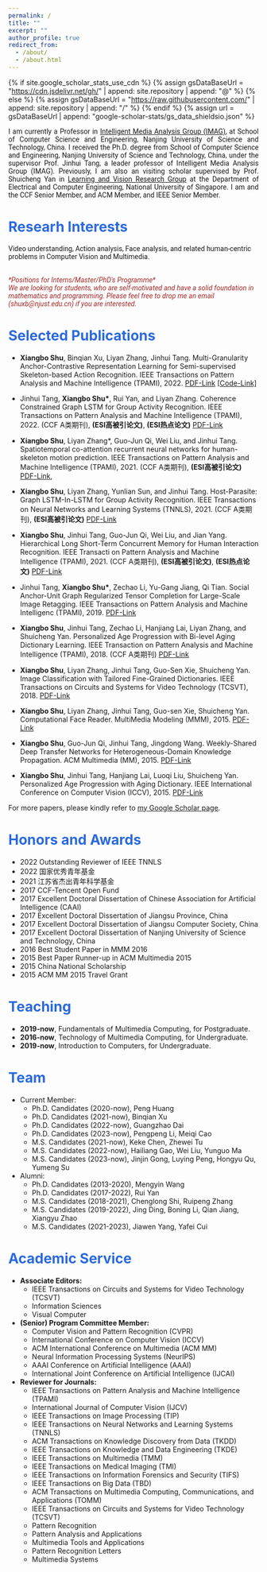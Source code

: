 ```yaml
---
permalink: /
title: ""
excerpt: ""
author_profile: true
redirect_from: 
  - /about/
  - /about.html
---
```


{% if site.google_scholar_stats_use_cdn %}
{% assign gsDataBaseUrl = "https://cdn.jsdelivr.net/gh/" | append: site.repository | append: "@" %}
{% else %}
{% assign gsDataBaseUrl = "https://raw.githubusercontent.com/" | append: site.repository | append: "/" %}
{% endif %}
{% assign url = gsDataBaseUrl | append: "google-scholar-stats/gs_data_shieldsio.json" %}

<span class='anchor' id='about-me'></span>


<p style="text-align: justify;font-family: Roboto;">
I am currently a Professor in 
<a href="https://imag-njust.net/">Intelligent Media Analysis Group      (IMAG)</a>, at School of Computer Science and Engineering, Nanjing University of Science and Technology, China. I received the Ph.D. degree from School of Computer Science and Engineering, Nanjing University of Science and Technology, China, under the supervisor Prof. Jinhui Tang, a leader professor of Intelligent Media Analysis Group (IMAG). Previously, I am also an visiting scholar supervised by Prof. Shuicheng Yan in <a href="http://www.lv-nus.org/"> Learning and Vision Research Group</a> at the Department of Electrical and Computer Engineering, National University of Singapore. I am and the CCF Senior Member, and ACM Member, and IEEE Senior Member.
</p>
<span class='anchor' id='r-interests'></span>




# <font color="#2B6ADD" > Researh Interests </font>
<p style="font-family: Roboto;">
Video understanding, Action analysis, Face analysis, and related human-centric problems in Computer Vision and Multimedia.</p>
<br>
<font color=Brown>
<i style="font-family: Roboto;">*Positions for Interns/Master/PhD's Programme*</i>
<br>
 <i style="font-family: Roboto;">We are looking for students, who are self-motivated and have a solid foundation in mathematics and programming. Please feel free to drop me an email (shuxb@njust.edu.cn) if you are interested.</i>
</font>

<span class='anchor' id='pub'></span>

# <font color="#2B6ADD"> Selected Publications </font>

- **Xiangbo Shu**, Binqian Xu, Liyan Zhang, Jinhui Tang. Multi-Granularity Anchor-Contrastive Representation Learning for Semi-supervised Skeleton-based Action Recognition. IEEE Transactions on Pattern Analysis and Machine Intelligence (TPAMI), 2022. [PDF-Link](https://github.com/shuxb104/shuxb104.github.io/blob/main/paper/MGAC.pdf) [[Code-Link]](https://github.com/1xbq1/MAC-Learning)

- Jinhui Tang, **Xiangbo Shu\***, Rui Yan, and Liyan Zhang. Coherence Constrained Graph LSTM for Group Activity Recognition. IEEE Transactions on Pattern Analysis and Machine Intelligence (TPAMI), 2022. (CCF A类期刊), **(ESI高被引论文)**, **(ESI热点论文)** [PDF-Link](https://github.com/shuxb104/shuxb104.github.io/blob/main/paper/CCGL.pdf)

- **Xiangbo Shu**, Liyan Zhang*, Guo-Jun Qi, Wei Liu, and Jinhui Tang. Spatiotemporal co-attention recurrent neural networks for human-skeleton motion prediction. IEEE Transactions on Pattern Analysis and Machine Intelligence (TPAMI), 2021. (CCF A类期刊), **(ESI高被引论文)** [PDF-Link](https://arxiv.org/pdf/1909.13245.pdf),

- **Xiangbo Shu**, Liyan Zhang, Yunlian Sun, and Jinhui Tang. Host-Parasite: Graph LSTM-In-LSTM for Group Activity Recognition. IEEE Transactions on Neural Networks and Learning Systems (TNNLS), 2021. (CCF A类期刊), **(ESI高被引论文)** [PDF-Link](https://github.com/shuxb104/shuxb104.github.io/blob/main/paper/HPGL.pdf)

- **Xiangbo Shu**, Jinhui Tang, Guo-Jun Qi, Wei Liu, and Jian Yang. Hierarchical Long Short-Term Concurrent Memory for Human Interaction Recognition. IEEE Transacti on Pattern Analysis and Machine Intelligence (TPAMI), 2021. (CCF A类期刊), **(ESI高被引论文)**, **(ESI热点论文)** [PDF-Link](https://arxiv.org/pdf/1811.00270.pdf)

- Jinhui Tang, **Xiangbo Shu\***, Zechao Li, Yu-Gang Jiang, Qi Tian. Social Anchor-Unit Graph Regularized Tensor Completion for Large-Scale Image Retagging. IEEE Transactions on Pattern Analysis and Machine Intelligenc (TPAMI), 2019. [PDF-Link](https://arxiv.org/pdf/1804.04397.pdf)

- **Xiangbo Shu**, Jinhui Tang, Zechao Li, Hanjiang Lai, Liyan Zhang, and Shuicheng Yan. Personalized Age Progression with Bi-level Aging Dictionary Learning. IEEE Transaction on Pattern Analysis and Machine Intelligence (TPAMI), 2018.  (CCF A类期刊) [PDF-Link](https://arxiv.org/pdf/1706.01039.pdf)

- **Xiangbo Shu**, Liyan Zhang, Jinhui Tang, Guo-Sen Xie, Shuicheng Yan. Image Classification with Tailored Fine-Grained Dictionaries. IEEE Transactions on Circuits and Systems for Video Technology (TCSVT), 2018. [PDF-Link](https://web.archive.org/web/20170517065942id_/http://www.yugangjiang.info:80/publication/TCSVT-Shu.pdf)

- **Xiangbo Shu**, Liyan Zhang, Jinhui Tang, Guo-sen Xie, Shuicheng Yan. Computational Face Reader. MultiMedia Modeling (MMM), 2015. [PDF-Link](https://link.springer.com/chapter/10.1007/978-3-319-27671-7_10)

- **Xiangbo Shu**, Guo-Jun Qi, Jinhui Tang, Jingdong Wang. Weekly-Shared Deep Transfer Networks for Heterogeneous-Domain Knowledge Propagation. ACM Multimedia (MM), 2015. [PDF-Link](https://shuxb104.github.io/paper/WSDT.pdf)

- **Xiangbo Shu**, Jinhui Tang, Hanjiang Lai, Luoqi Liu, Shuicheng Yan. Personalized Age Progression with Aging Dictionary. IEEE International Conference on Computer Vision (ICCV), 2015. [PDF-Link](https://openaccess.thecvf.com/content_iccv_2015/papers/Shu_Personalized_Age_Progression_ICCV_2015_paper.pdf)



For more papers, please kindly refer to [my Google Scholar page](https://scholar.google.com.hk/citations?user=FQfcm5oAAAAJ&hl=zh-CN&oi=ao).






<span class='anchor' id='ha'></span>

# <font color="#2B6ADD"> Honors and Awards </font>
- 2022 Outstanding Reviewer of IEEE TNNLS
- 2022 国家优秀青年基金
- 2021 江苏省杰出青年科学基金
- 2017 CCF-Tencent Open Fund
- 2017 Excellent Doctoral Dissertation of Chinese Association for Artificial Intelligence (CAAI)
- 2017 Excellent Doctoral Dissertation of Jiangsu Province, China
- 2017 Excellent Doctoral Dissertation of Jiangsu Computer Society, China
- 2017 Excellent Doctoral Dissertation of Nanjing University of Science and Technology, China
- 2016 Best Student Paper in MMM 2016
- 2015 Best Paper Runner-up in ACM Multimedia 2015
- 2015 China National Scholarship
- 2015 ACM MM 2015 Travel Grant

<span class='anchor' id='teach'></span>

# <font color="#2B6ADD"> Teaching </font>
- **2019-now**, Fundamentals of Multimedia Computing, for Postgraduate.
- **2016-now**, Technology of Multimedia Computing, for Undergraduate.
- **2019-now**, Introduction to Computers, for Undergraduate.

<span class='anchor' id='team'></span>

# <font color="#2B6ADD"> Team </font>
+ Current Member:
  + Ph.D. Candidates (2020-now), Peng Huang
  + Ph.D. Candidates (2021-now), Binqian Xu
  + Ph.D. Candidates (2022-now), Guangzhao Dai
  + Ph.D. Candidates (2023-now), Pengpeng Li, Meiqi Cao
  + M.S. Candidates (2021-now), Keke Chen, Zhewei Tu
  + M.S. Candidates (2022-now), Hailiang Gao, Wei Liu, Yunguo Ma
  + M.S. Candidates (2023-now), Jinjin Gong, Luying Peng, Hongyu Qu, Yumeng Su
+ Alumni:
  + Ph.D. Candidates (2013-2020), Mengyin Wang
  + Ph.D. Candidates (2017-2022), Rui Yan
  + M.S. Candidates (2018-2021), Chenglong Shi, Ruipeng Zhang
  + M.S. Candidates (2019-2022), Jing Ding, Boning Li, Qian Jiang, Xiangyu Zhao
  + M.S. Candidates (2021-2023), Jiawen Yang, Yafei Cui
<span class='anchor' id='Service'></span>

# <font color="#2B6ADD"> Academic Service </font>
+ **Associate Editors:**
  - IEEE Transactions on Circuits and Systems for Video Technology (TCSVT)
  - Information Sciences
  - Visual Computer
+ **(Senior) Program Committee Member:**
  - Computer Vision and Pattern Recognition (CVPR)
  - International Conference on Computer Vision (ICCV)
  - ACM International Conference on Multimedia (ACM MM) 
  - Neural Information Processing Systems (NeurIPS)
  - AAAI Conference on Artificial Intelligence (AAAI)
  - International Joint Conference on Artificial Intelligence (IJCAI)
+ **Reviewer for Journals:**
  - IEEE Transactions on Pattern Analysis and Machine Intelligence (TPAMI)
  - International Journal of Computer Vision (IJCV)
  - IEEE Transactions on Image Processing (TIP)
  - IEEE Transactions on Neural Networks and Learning Systems (TNNLS)
  - ACM Transactions on Knowledge Discovery from Data (TKDD)
  - IEEE Transactions on Knowledge and Data Engineering (TKDE)
  - IEEE Transactions on Multimedia (TMM)
  - IEEE Transactions on Medical Imaging (TMI)
  - IEEE Transactions on Information Forensics and Security (TIFS)
  - IEEE Transactions on Big Data (TBD)
  - ACM Transactions on Multimedia Computing, Communications, and Applications (TOMM)
  - IEEE Transactions on Circuits and Systems for Video Technology (TCSVT)
  - Pattern Recognition
  - Pattern Analysis and Applications
  - Multimedia Tools and Applications
  - Pattern Recognition Letters
  - Multimedia Systems

